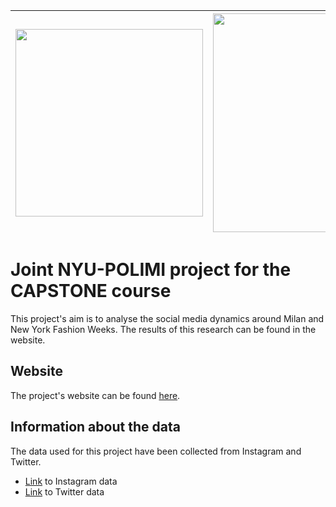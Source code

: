 |<img src="https://user-images.githubusercontent.com/19633559/87881869-8182dc80-c9fc-11ea-81ed-5dcc862e1448.jpg" width="300"> | <img src="https://user-images.githubusercontent.com/19633559/87881878-99f2f700-c9fc-11ea-999e-f6eaacdc44e4.png" width="350">|
| ------------- | ------------- |

# Joint NYU-POLIMI project for the CAPSTONE course
This project's aim is to analyse the social media dynamics around Milan and New York Fashion Weeks. The results of this research can be found in the website.

## Website
The project's website can be found [here](https://datalife2020.github.io/).

## Information about the data
The data used for this project have been collected from Instagram and Twitter. 
* [Link](https://drive.google.com/drive/folders/1yVfXIoS-C8RRAoTugVGMCeAYtcv9XQKD?usp=sharing) to Instagram data
* [Link](https://drive.google.com/drive/folders/1tczytEfYoBedmJFdxwwnCpdwtclH5OFu?usp=sharing) to Twitter data
